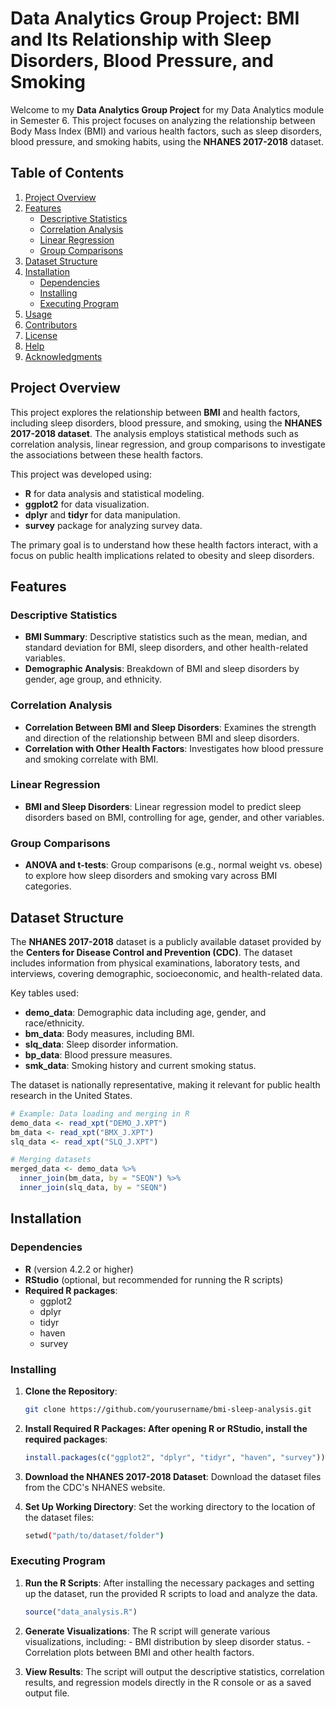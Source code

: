 # Data Analytics Group Project: BMI and Its Relationship with Sleep Disorders, Blood Pressure, and Smoking

Welcome to my **Data Analytics Group Project** for my Data Analytics module in Semester 6. This project focuses on analyzing the relationship between Body Mass Index (BMI) and various health factors, such as sleep disorders, blood pressure, and smoking habits, using the **NHANES 2017-2018** dataset.

## Table of Contents
1. [Project Overview](#project-overview)
2. [Features](#features)
   - [Descriptive Statistics](#descriptive-statistics)
   - [Correlation Analysis](#correlation-analysis)
   - [Linear Regression](#linear-regression)
   - [Group Comparisons](#group-comparisons)
3. [Dataset Structure](#dataset-structure)
4. [Installation](#installation)
   - [Dependencies](#dependencies)
   - [Installing](#installing)
   - [Executing Program](#executing-program)
5. [Usage](#usage)
6. [Contributors](#contributors)
7. [License](#license)
8. [Help](#help)
9. [Acknowledgments](#acknowledgments)

## Project Overview

This project explores the relationship between **BMI** and health factors, including sleep disorders, blood pressure, and smoking, using the **NHANES 2017-2018 dataset**. The analysis employs statistical methods such as correlation analysis, linear regression, and group comparisons to investigate the associations between these health factors.

This project was developed using:
* **R** for data analysis and statistical modeling.
* **ggplot2** for data visualization.
* **dplyr** and **tidyr** for data manipulation.
* **survey** package for analyzing survey data.

The primary goal is to understand how these health factors interact, with a focus on public health implications related to obesity and sleep disorders.

## Features

### Descriptive Statistics
* **BMI Summary**: Descriptive statistics such as the mean, median, and standard deviation for BMI, sleep disorders, and other health-related variables.
* **Demographic Analysis**: Breakdown of BMI and sleep disorders by gender, age group, and ethnicity.

### Correlation Analysis
* **Correlation Between BMI and Sleep Disorders**: Examines the strength and direction of the relationship between BMI and sleep disorders.
* **Correlation with Other Health Factors**: Investigates how blood pressure and smoking correlate with BMI.

### Linear Regression
* **BMI and Sleep Disorders**: Linear regression model to predict sleep disorders based on BMI, controlling for age, gender, and other variables.

### Group Comparisons
* **ANOVA and t-tests**: Group comparisons (e.g., normal weight vs. obese) to explore how sleep disorders and smoking vary across BMI categories.

## Dataset Structure

The **NHANES 2017-2018** dataset is a publicly available dataset provided by the **Centers for Disease Control and Prevention (CDC)**. The dataset includes information from physical examinations, laboratory tests, and interviews, covering demographic, socioeconomic, and health-related data.

Key tables used:
* **demo_data**: Demographic data including age, gender, and race/ethnicity.
* **bm_data**: Body measures, including BMI.
* **slq_data**: Sleep disorder information.
* **bp_data**: Blood pressure measures.
* **smk_data**: Smoking history and current smoking status.

The dataset is nationally representative, making it relevant for public health research in the United States.

```r
# Example: Data loading and merging in R
demo_data <- read_xpt("DEMO_J.XPT")
bm_data <- read_xpt("BMX_J.XPT")
slq_data <- read_xpt("SLQ_J.XPT")

# Merging datasets
merged_data <- demo_data %>%
  inner_join(bm_data, by = "SEQN") %>%
  inner_join(slq_data, by = "SEQN")
```

## Installation

### Dependencies
- **R** (version 4.2.2 or higher)
- **RStudio** (optional, but recommended for running the R scripts)
- **Required R packages**:
  - ggplot2
  - dplyr
  - tidyr
  - haven
  - survey

### Installing

1. **Clone the Repository**:

   ```bash
   git clone https://github.com/yourusername/bmi-sleep-analysis.git
   ```

2. **Install Required R Packages: After opening R or RStudio, install the required packages**:
   ```r
   install.packages(c("ggplot2", "dplyr", "tidyr", "haven", "survey"))
   ```

3. **Download the NHANES 2017-2018 Dataset**: Download the dataset files from the CDC's NHANES website.
4. **Set Up Working Directory**: Set the working directory to the location of the dataset files:
   ```bash
   setwd("path/to/dataset/folder")
   ```

### Executing Program   

1. **Run the R Scripts**: After installing the necessary packages and setting up the dataset, run the provided R scripts to load and analyze the data.
   ```r
   source("data_analysis.R")
   ```

2. **Generate Visualizations**: The R script will generate various visualizations, including:
         - BMI distribution by sleep disorder status.
         - Correlation plots between BMI and other health factors.

3. **View Results**: The script will output the descriptive statistics, correlation results, and regression models directly in the R console or as a saved output file.   

   




